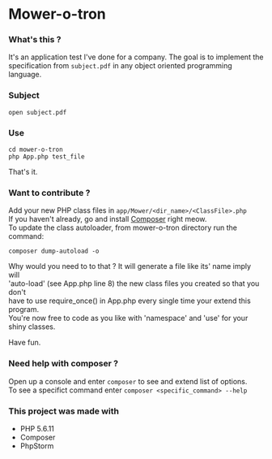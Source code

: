 # Mower-o-tron

### What's this ?
It's an application test I've done for a company. The goal is to implement the  
specification from `subject.pdf` in any object oriented programming language.  


### Subject
    open subject.pdf

### Use
    cd mower-o-tron
    php App.php test_file

That's it.

### Want to contribute ?
Add your new PHP class files in `app/Mower/<dir_name>/<ClassFile>.php`  
If you haven't already, go and install [Composer](https://getcomposer.org/download/ "Download Composer") right meow.  
To update the class autoloader, from mower-o-tron directory run the command:  

	composer dump-autoload -o       

Why would you need to to that ? It will generate a file like its' name imply will  
'auto-load' (see App.php line 8) the new class files you created so that you don't  
have to use require_once() in App.php every single time your extend this program.  
You're now free to code as you like with 'namespace' and 'use' for your shiny classes.  

Have fun.  

### Need help with composer ?
Open up a console and enter `composer` to see and extend list of options.  
To see a specifict command enter `composer <specific_command> --help`

### This project was made with
- PHP 5.6.11
- Composer
- PhpStorm

